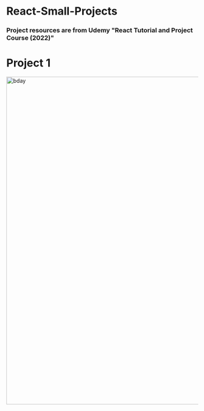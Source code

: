 # React-Small-Projects
### Project resources are from Udemy "React Tutorial and Project Course (2022)" 
# Project 1 
<img width="860" alt="bday" src="https://user-images.githubusercontent.com/65318759/171908119-0f4dd102-cad6-43ac-9c5b-a54c775f81ed.png">
